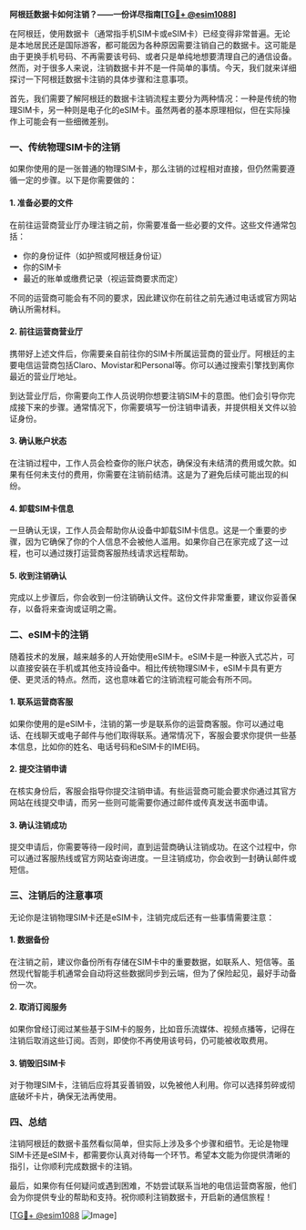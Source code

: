 **阿根廷数据卡如何注销？——一份详尽指南[[TG💪+ @esim1088](https://t.me/s/esim1088)]**

在阿根廷，使用数据卡（通常指手机SIM卡或eSIM卡）已经变得非常普遍。无论是本地居民还是国际游客，都可能因为各种原因需要注销自己的数据卡。这可能是由于更换手机号码、不再需要该号码、或者只是单纯地想要清理自己的通信设备。然而，对于很多人来说，注销数据卡并不是一件简单的事情。今天，我们就来详细探讨一下阿根廷数据卡注销的具体步骤和注意事项。

首先，我们需要了解阿根廷的数据卡注销流程主要分为两种情况：一种是传统的物理SIM卡，另一种则是电子化的eSIM卡。虽然两者的基本原理相似，但在实际操作上可能会有一些细微差别。

### 一、传统物理SIM卡的注销

如果你使用的是一张普通的物理SIM卡，那么注销的过程相对直接，但仍然需要遵循一定的步骤。以下是你需要做的：

#### 1. 准备必要的文件

在前往运营商营业厅办理注销之前，你需要准备一些必要的文件。这些文件通常包括：
- 你的身份证件（如护照或阿根廷身份证）
- 你的SIM卡
- 最近的账单或缴费记录（视运营商要求而定）

不同的运营商可能会有不同的要求，因此建议你在前往之前先通过电话或官方网站确认所需材料。

#### 2. 前往运营商营业厅

携带好上述文件后，你需要亲自前往你的SIM卡所属运营商的营业厅。阿根廷的主要电信运营商包括Claro、Movistar和Personal等。你可以通过搜索引擎找到离你最近的营业厅地址。

到达营业厅后，你需要向工作人员说明你想要注销SIM卡的意图。他们会引导你完成接下来的步骤。通常情况下，你需要填写一份注销申请表，并提供相关文件以验证身份。

#### 3. 确认账户状态

在注销过程中，工作人员会检查你的账户状态，确保没有未结清的费用或欠款。如果有任何未支付的费用，你需要在注销前结清。这是为了避免后续可能出现的纠纷。

#### 4. 卸载SIM卡信息

一旦确认无误，工作人员会帮助你从设备中卸载SIM卡信息。这是一个重要的步骤，因为它确保了你的个人信息不会被他人滥用。如果你自己在家完成了这一过程，也可以通过拨打运营商客服热线请求远程帮助。

#### 5. 收到注销确认

完成以上步骤后，你会收到一份注销确认文件。这份文件非常重要，建议你妥善保存，以备将来查询或证明之需。

### 二、eSIM卡的注销

随着技术的发展，越来越多的人开始使用eSIM卡。eSIM卡是一种嵌入式芯片，可以直接安装在手机或其他支持设备中。相比传统物理SIM卡，eSIM卡具有更方便、更灵活的特点。然而，这也意味着它的注销流程可能会有所不同。

#### 1. 联系运营商客服

如果你使用的是eSIM卡，注销的第一步是联系你的运营商客服。你可以通过电话、在线聊天或电子邮件与他们取得联系。通常情况下，客服会要求你提供一些基本信息，比如你的姓名、电话号码和eSIM卡的IMEI码。

#### 2. 提交注销申请

在核实身份后，客服会指导你提交注销申请。有些运营商可能会要求你通过其官方网站在线提交申请，而另一些则可能需要你通过邮件或传真发送书面申请。

#### 3. 确认注销成功

提交申请后，你需要等待一段时间，直到运营商确认注销成功。在这个过程中，你可以通过客服热线或官方网站查询进度。一旦注销成功，你会收到一封确认邮件或短信。

### 三、注销后的注意事项

无论你是注销物理SIM卡还是eSIM卡，注销完成后还有一些事情需要注意：

#### 1. 数据备份

在注销之前，建议你备份所有存储在SIM卡中的重要数据，如联系人、短信等。虽然现代智能手机通常会自动将这些数据同步到云端，但为了保险起见，最好手动备份一次。

#### 2. 取消订阅服务

如果你曾经订阅过某些基于SIM卡的服务，比如音乐流媒体、视频点播等，记得在注销后取消这些订阅。否则，即使你不再使用该号码，仍可能被收取费用。

#### 3. 销毁旧SIM卡

对于物理SIM卡，注销后应将其妥善销毁，以免被他人利用。你可以选择剪碎或彻底破坏卡片，确保无法再使用。

### 四、总结

注销阿根廷的数据卡虽然看似简单，但实际上涉及多个步骤和细节。无论是物理SIM卡还是eSIM卡，都需要你认真对待每一个环节。希望本文能为你提供清晰的指引，让你顺利完成数据卡的注销。

最后，如果你有任何疑问或遇到困难，不妨尝试联系当地的电信运营商客服，他们会为你提供专业的帮助和支持。祝你顺利注销数据卡，开启新的通信旅程！

[[TG💪+ @esim1088](https://t.me/s/esim1088) ![Image](https://i.postimg.cc/4NQfJmqS/Snipaste-2025-05-13-00-14-12.png)]